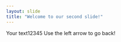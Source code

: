 ```yaml
---
layout: slide
title: "Welcome to our second slide!"
---
```

Your text12345
Use the left arrow to go back!